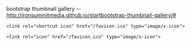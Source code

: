 bootstrap thumbnail gallery -- http://ironsummitmedia.github.io/startbootstrap-thumbnail-gallery/#


``<link rel="shortcut icon" href="/favicon.ico" type="image/x-icon">``

``<link rel="icon" href="/favicon.ico" type="image/x-icon">``
